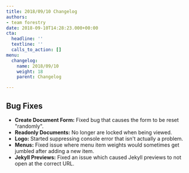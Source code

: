 ```yaml
---
title: 2018/09/10 Changelog
authors:
- team forestry
date: 2018-09-10T14:28:23.000+00:00
cta:
  headline: ''
  textline: ''
  calls_to_action: []
menu:
  changelog:
    name: 2018/09/10
    weight: 18
    parent: Changelog

---
```

## Bug Fixes

* **Create Document Form:** Fixed bug that causes the form to be reset "randomly".
* **Readonly Documents:** No longer are locked when being viewed.
* **Logo:** Started suppressing console error that isn't actually a problem.
* **Menus:** Fixed issue where menu item weights would sometimes get jumbled after adding a new item.
* **Jekyll Previews:** Fixed an issue which caused Jekyll previews to not open at the correct URL.